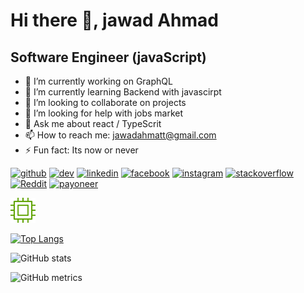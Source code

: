 #                                                                           Hi there 👋, jawad Ahmad
##                                                                       Software Engineer (javaScript)

- 🔭 I’m currently working on GraphQL 
- 🌱 I’m currently learning Backend with javascirpt 
- 👯 I’m looking to collaborate on projects 
- 🤔 I’m looking for help with jobs market 
- 💬 Ask me about react / TypeScrit 
- 📫 How to reach me: jawadahmatt@gmail.com 
- ⚡ Fun fact: Its now or never 


[<img src='https://cdn.jsdelivr.net/npm/simple-icons@3.0.1/icons/github.svg' alt='github' height='40'>](https://github.com/Jawadahmads)  [<img src='https://cdn.jsdelivr.net/npm/simple-icons@3.0.1/icons/dev-dot-to.svg' alt='dev' height='40'>](https://dev.to/https://dev.to/jawad_ahmad_0aa48bb281c2e)  [<img src='https://cdn.jsdelivr.net/npm/simple-icons@3.0.1/icons/linkedin.svg' alt='linkedin' height='40'>](https://www.linkedin.com/in/https://www.linkedin.com/in/jawad-ahmad-8a665a222//)  [<img src='https://cdn.jsdelivr.net/npm/simple-icons@3.0.1/icons/facebook.svg' alt='facebook' height='40'>](https://www.facebook.com/https://www.facebook.com/profile.php?id=100036418400445)  [<img src='https://cdn.jsdelivr.net/npm/simple-icons@3.0.1/icons/instagram.svg' alt='instagram' height='40'>](https://www.instagram.com/https://www.instagram.com/jawadahmad903//)  [<img src='https://cdn.jsdelivr.net/npm/simple-icons@3.0.1/icons/stackoverflow.svg' alt='stackoverflow' height='40'>](https://stackoverflow.com/users/31294369)  [<img src='https://cdn.jsdelivr.net/npm/simple-icons@3.0.1/icons/reddit.svg' alt='Reddit' height='40'>](https://www.reddit.com/user/https://www.reddit.com/user/Even-Map4110/)  [<img src='https://cdn.jsdelivr.net/npm/simple-icons@3.0.1/icons/payoneer.svg' alt='payoneer' height='40'>](98102048)  

<a href='https://docs.github.com/en/developers'><img src='https://raw.githubusercontent.com/acervenky/animated-github-badges/master/assets/devbadge.gif' width='40' height='40'></a> 

[![Top Langs](https://github-readme-stats.vercel.app/api/top-langs/?username=Jawadahmads)](https://github.com/anuraghazra/github-readme-stats)

![GitHub stats](https://github-readme-stats.vercel.app/api?username=Jawadahmads&show_icons=true)  

![GitHub metrics](https://metrics.lecoq.io/Jawadahmads)  


